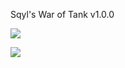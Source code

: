 Sqyl's War of Tank v1.0.0

![](C:\Users\Administrator.DESKTOP-L5TOP6F\Pictures\2025-02-11-04-22-44-image.png)

![](C:\Users\Administrator.DESKTOP-L5TOP6F\Pictures\2025-02-11-04-23-36-image.png)

